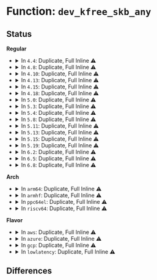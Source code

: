 # Function: <code>dev_kfree_skb_any</code>

## Status
<b>Regular</b>
<ul>
<li>
<details>
<summary>In <code>4.4</code>: Duplicate, Full Inline ⚠️</summary>

**Collision:** Static Duplication

**Inline:** Full

**Transformation:** False

**Instances:**

```
In drivers/net/virtio_net.c (ffffffff815f19e9)
Location: include/linux/netdevice.h:3043
Inline: True
Inline callers:
  - drivers/net/virtio_net.c:start_xmit
```
```
In drivers/net/xen-netfront.c (ffffffff815faf58)
Location: include/linux/netdevice.h:3043
Inline: True
Inline callers:
  - drivers/net/xen-netfront.c:xennet_start_xmit
```
```
In net/core/dev.c (ffffffff8171c62b)
Location: include/linux/netdevice.h:3043
Inline: True
```
```
In net/core/netpoll.c (ffffffff81738c6b)
Location: include/linux/netdevice.h:3043
Inline: True
Inline callers:
  - net/core/netpoll.c:netpoll_start_xmit
  - net/core/netpoll.c:zap_completion_queue
```
```
In net/8021q/vlan_core.c (ffffffff81809672)
Location: include/linux/netdevice.h:3043
Inline: True
Inline callers:
  - net/8021q/vlan_core.c:vlan_do_receive
```
</details>
</li>
<li>
<details>
<summary>In <code>4.8</code>: Duplicate, Full Inline ⚠️</summary>

**Collision:** Static Duplication

**Inline:** Full

**Transformation:** False

**Instances:**

```
In drivers/net/virtio_net.c (ffffffff81652112)
Location: include/linux/netdevice.h:3266
Inline: True
Inline callers:
  - drivers/net/virtio_net.c:start_xmit
```
```
In drivers/net/xen-netfront.c (ffffffff8165ae2f)
Location: include/linux/netdevice.h:3266
Inline: True
Inline callers:
  - drivers/net/xen-netfront.c:xennet_start_xmit
```
```
In net/core/dev.c (ffffffff81785176)
Location: include/linux/netdevice.h:3266
Inline: True
Inline callers:
  - net/core/dev.c:validate_xmit_skb
```
```
In net/core/netpoll.c (ffffffff817a5126)
Location: include/linux/netdevice.h:3266
Inline: True
Inline callers:
  - net/core/netpoll.c:zap_completion_queue
  - net/core/netpoll.c:netpoll_start_xmit
```
```
In net/8021q/vlan_core.c (ffffffff8187b187)
Location: include/linux/netdevice.h:3266
Inline: True
Inline callers:
  - net/8021q/vlan_core.c:vlan_do_receive
```
</details>
</li>
<li>
<details>
<summary>In <code>4.10</code>: Duplicate, Full Inline ⚠️</summary>

**Collision:** Static Duplication

**Inline:** Full

**Transformation:** False

**Instances:**

```
In drivers/net/xen-netfront.c (ffffffff81688ba2)
Location: include/linux/netdevice.h:3205
Inline: True
Inline callers:
  - drivers/net/xen-netfront.c:xennet_start_xmit
  - drivers/net/xen-netfront.c:xennet_start_xmit
```
```
In net/core/dev.c (ffffffff817b2786)
Location: include/linux/netdevice.h:3205
Inline: True
Inline callers:
  - net/core/dev.c:validate_xmit_skb
```
```
In net/core/netpoll.c (ffffffff817d3b96)
Location: include/linux/netdevice.h:3205
Inline: True
Inline callers:
  - net/core/netpoll.c:zap_completion_queue
  - net/core/netpoll.c:netpoll_start_xmit
```
```
In net/8021q/vlan_core.c (ffffffff818afa47)
Location: include/linux/netdevice.h:3205
Inline: True
Inline callers:
  - net/8021q/vlan_core.c:vlan_do_receive
```
</details>
</li>
<li>
<details>
<summary>In <code>4.13</code>: Duplicate, Full Inline ⚠️</summary>

**Collision:** Static Duplication

**Inline:** Full

**Transformation:** False

**Instances:**

```
In drivers/net/xen-netfront.c (ffffffff8169e102)
Location: include/linux/netdevice.h:3244
Inline: True
Inline callers:
  - drivers/net/xen-netfront.c:xennet_start_xmit
  - drivers/net/xen-netfront.c:xennet_start_xmit
```
```
In net/core/dev.c (ffffffff817cff80)
Location: include/linux/netdevice.h:3244
Inline: True
Inline callers:
  - net/core/dev.c:validate_xmit_skb
```
```
In net/core/netpoll.c (ffffffff817f2f37)
Location: include/linux/netdevice.h:3244
Inline: True
Inline callers:
  - net/core/netpoll.c:zap_completion_queue
  - net/core/netpoll.c:netpoll_start_xmit
```
```
In net/8021q/vlan_core.c (ffffffff818d63d1)
Location: include/linux/netdevice.h:3244
Inline: True
Inline callers:
  - net/8021q/vlan_core.c:vlan_do_receive
```
</details>
</li>
<li>
<details>
<summary>In <code>4.15</code>: Duplicate, Full Inline ⚠️</summary>

**Collision:** Static Duplication

**Inline:** Full

**Transformation:** False

**Instances:**

```
In drivers/net/xen-netfront.c (ffffffff817092a2)
Location: include/linux/netdevice.h:3269
Inline: True
Inline callers:
  - drivers/net/xen-netfront.c:xennet_start_xmit
```
```
In net/core/dev.c (ffffffff818498d0)
Location: include/linux/netdevice.h:3269
Inline: True
Inline callers:
  - net/core/dev.c:validate_xmit_skb
```
```
In net/core/netpoll.c (ffffffff8186e333)
Location: include/linux/netdevice.h:3269
Inline: True
Inline callers:
  - net/core/netpoll.c:zap_completion_queue
  - net/core/netpoll.c:netpoll_start_xmit
```
```
In net/8021q/vlan_core.c (ffffffff8195bf9a)
Location: include/linux/netdevice.h:3269
Inline: True
Inline callers:
  - net/8021q/vlan_core.c:vlan_do_receive
```
</details>
</li>
<li>
<details>
<summary>In <code>4.18</code>: Duplicate, Full Inline ⚠️</summary>

**Collision:** Static Duplication

**Inline:** Full

**Transformation:** False

**Instances:**

```
In drivers/net/xen-netfront.c (ffffffff81748017)
Location: include/linux/netdevice.h:3371
Inline: True
Inline callers:
  - drivers/net/xen-netfront.c:xennet_start_xmit
```
```
In net/core/dev.c (ffffffff8189391d)
Location: include/linux/netdevice.h:3371
Inline: True
Inline callers:
  - net/core/dev.c:validate_xmit_skb
```
```
In net/core/netpoll.c (ffffffff818bf4c3)
Location: include/linux/netdevice.h:3371
Inline: True
Inline callers:
  - net/core/netpoll.c:zap_completion_queue
  - net/core/netpoll.c:netpoll_start_xmit
```
```
In net/8021q/vlan_core.c (ffffffff819b57ea)
Location: include/linux/netdevice.h:3371
Inline: True
Inline callers:
  - net/8021q/vlan_core.c:vlan_do_receive
```
</details>
</li>
<li>
<details>
<summary>In <code>5.0</code>: Duplicate, Full Inline ⚠️</summary>

**Collision:** Static Duplication

**Inline:** Full

**Transformation:** False

**Instances:**

```
In drivers/net/xen-netfront.c (ffffffff8176c0e4)
Location: include/linux/netdevice.h:3587
Inline: True
Inline callers:
  - drivers/net/xen-netfront.c:xennet_start_xmit
```
```
In net/core/dev.c (ffffffff818b433f)
Location: include/linux/netdevice.h:3587
Inline: True
Inline callers:
  - net/core/dev.c:validate_xmit_skb
```
```
In net/core/netpoll.c (ffffffff818e82e2)
Location: include/linux/netdevice.h:3587
Inline: True
Inline callers:
  - net/core/netpoll.c:zap_completion_queue
  - net/core/netpoll.c:netpoll_start_xmit
```
```
In net/8021q/vlan_core.c (ffffffff819ecaac)
Location: include/linux/netdevice.h:3587
Inline: True
Inline callers:
  - net/8021q/vlan_core.c:vlan_do_receive
```
</details>
</li>
<li>
<details>
<summary>In <code>5.3</code>: Duplicate, Full Inline ⚠️</summary>

**Collision:** Static Duplication

**Inline:** Full

**Transformation:** False

**Instances:**

```
In drivers/net/xen-netfront.c (ffffffff817a9ef7)
Location: include/linux/netdevice.h:3604
Inline: True
Inline callers:
  - drivers/net/xen-netfront.c:xennet_start_xmit
```
```
In net/core/dev.c (ffffffff81900c3f)
Location: include/linux/netdevice.h:3604
Inline: True
Inline callers:
  - net/core/dev.c:validate_xmit_skb
```
```
In net/core/netpoll.c (ffffffff81937ad4)
Location: include/linux/netdevice.h:3604
Inline: True
Inline callers:
  - net/core/netpoll.c:zap_completion_queue
  - net/core/netpoll.c:netpoll_start_xmit
```
```
In net/8021q/vlan_core.c (ffffffff81a5bc7a)
Location: include/linux/netdevice.h:3604
Inline: True
Inline callers:
  - net/8021q/vlan_core.c:vlan_do_receive
```
</details>
</li>
<li>
<details>
<summary>In <code>5.4</code>: Duplicate, Full Inline ⚠️</summary>

**Collision:** Static Duplication

**Inline:** Full

**Transformation:** False

**Instances:**

```
In drivers/net/xen-netfront.c (ffffffff817cd95f)
Location: include/linux/netdevice.h:3618
Inline: True
Inline callers:
  - drivers/net/xen-netfront.c:xennet_start_xmit
```
```
In net/core/dev.c (ffffffff81932f6f)
Location: include/linux/netdevice.h:3618
Inline: True
Inline callers:
  - net/core/dev.c:validate_xmit_skb
```
```
In net/core/netpoll.c (ffffffff8196a994)
Location: include/linux/netdevice.h:3618
Inline: True
Inline callers:
  - net/core/netpoll.c:zap_completion_queue
  - net/core/netpoll.c:netpoll_start_xmit
```
```
In net/8021q/vlan_core.c (ffffffff81a928a2)
Location: include/linux/netdevice.h:3618
Inline: True
Inline callers:
  - net/8021q/vlan_core.c:vlan_do_receive
```
</details>
</li>
<li>
<details>
<summary>In <code>5.8</code>: Duplicate, Full Inline ⚠️</summary>

**Collision:** Static Duplication

**Inline:** Full

**Transformation:** False

**Instances:**

```
In drivers/net/xen-netfront.c (ffffffff81899503)
Location: include/linux/netdevice.h:3731
Inline: True
Inline callers:
  - drivers/net/xen-netfront.c:xennet_start_xmit
```
```
In net/core/dev.c (ffffffff81a04ae7)
Location: include/linux/netdevice.h:3731
Inline: True
Inline callers:
  - net/core/dev.c:validate_xmit_vlan
```
```
In net/core/netpoll.c (ffffffff81a3e594)
Location: include/linux/netdevice.h:3731
Inline: True
Inline callers:
  - net/core/netpoll.c:zap_completion_queue
  - net/core/netpoll.c:netpoll_start_xmit
```
```
In net/8021q/vlan_core.c (ffffffff81b8dd56)
Location: include/linux/netdevice.h:3731
Inline: True
Inline callers:
  - net/8021q/vlan_core.c:vlan_do_receive
```
</details>
</li>
<li>
<details>
<summary>In <code>5.11</code>: Duplicate, Full Inline ⚠️</summary>

**Collision:** Static Duplication

**Inline:** Full

**Transformation:** False

**Instances:**

```
In drivers/net/xen-netfront.c (ffffffff818a7a26)
Location: include/linux/netdevice.h:3892
Inline: True
Inline callers:
  - drivers/net/xen-netfront.c:xennet_start_xmit
```
```
In net/core/dev.c (ffffffff81a0586e)
Location: include/linux/netdevice.h:3892
Inline: True
Inline callers:
  - net/core/dev.c:validate_xmit_vlan
```
```
In net/core/netpoll.c (ffffffff81a41334)
Location: include/linux/netdevice.h:3892
Inline: True
Inline callers:
  - net/core/netpoll.c:zap_completion_queue
  - net/core/netpoll.c:netpoll_start_xmit
```
```
In net/8021q/vlan_core.c (ffffffff81b9da25)
Location: include/linux/netdevice.h:3892
Inline: True
Inline callers:
  - net/8021q/vlan_core.c:vlan_do_receive
```
</details>
</li>
<li>
<details>
<summary>In <code>5.13</code>: Duplicate, Full Inline ⚠️</summary>

**Collision:** Static Duplication

**Inline:** Full

**Transformation:** False

**Instances:**

```
In drivers/net/xen-netfront.c (ffffffff8188b2bb)
Location: include/linux/netdevice.h:3977
Inline: True
Inline callers:
  - drivers/net/xen-netfront.c:xennet_start_xmit
```
```
In net/core/dev.c (ffffffff819ee1f7)
Location: include/linux/netdevice.h:3977
Inline: True
Inline callers:
  - net/core/dev.c:validate_xmit_vlan
```
```
In net/core/netpoll.c (ffffffff81a25f92)
Location: include/linux/netdevice.h:3977
Inline: True
Inline callers:
  - net/core/netpoll.c:zap_completion_queue
  - net/core/netpoll.c:netpoll_start_xmit
```
```
In net/8021q/vlan_core.c (ffffffff81b8c8e1)
Location: include/linux/netdevice.h:3977
Inline: True
Inline callers:
  - net/8021q/vlan_core.c:vlan_do_receive
```
</details>
</li>
<li>
<details>
<summary>In <code>5.15</code>: Duplicate, Full Inline ⚠️</summary>

**Collision:** Static Duplication

**Inline:** Full

**Transformation:** False

**Instances:**

```
In drivers/net/xen-netfront.c (ffffffff8191db3c)
Location: include/linux/netdevice.h:3991
Inline: True
Inline callers:
  - drivers/net/xen-netfront.c:xennet_start_xmit
```
```
In net/core/dev.c (ffffffff81a9f497)
Location: include/linux/netdevice.h:3991
Inline: True
Inline callers:
  - net/core/dev.c:validate_xmit_vlan
```
```
In net/core/netpoll.c (ffffffff81adad02)
Location: include/linux/netdevice.h:3991
Inline: True
Inline callers:
  - net/core/netpoll.c:zap_completion_queue
  - net/core/netpoll.c:netpoll_start_xmit
```
```
In net/8021q/vlan_core.c (ffffffff81c58ca1)
Location: include/linux/netdevice.h:3991
Inline: True
Inline callers:
  - net/8021q/vlan_core.c:vlan_do_receive
```
</details>
</li>
<li>
<details>
<summary>In <code>5.19</code>: Duplicate, Full Inline ⚠️</summary>

**Collision:** Static Duplication

**Inline:** Full

**Transformation:** False

**Instances:**

```
In drivers/net/xen-netfront.c (ffffffff81a75200)
Location: include/linux/netdevice.h:3781
Inline: True
Inline callers:
  - drivers/net/xen-netfront.c:xennet_start_xmit
```
```
In net/core/dev.c (ffffffff81c19103)
Location: include/linux/netdevice.h:3781
Inline: True
Inline callers:
  - net/core/dev.c:validate_xmit_skb
```
```
In net/core/netpoll.c (ffffffff81c5b4d3)
Location: include/linux/netdevice.h:3781
Inline: True
Inline callers:
  - net/core/netpoll.c:zap_completion_queue
  - net/core/netpoll.c:netpoll_start_xmit
```
```
In net/8021q/vlan_core.c (ffffffff81dfa58d)
Location: include/linux/netdevice.h:3781
Inline: True
Inline callers:
  - net/8021q/vlan_core.c:vlan_do_receive
```
</details>
</li>
<li>
<details>
<summary>In <code>6.2</code>: Duplicate, Full Inline ⚠️</summary>

**Collision:** Static Duplication

**Inline:** Full

**Transformation:** False

**Instances:**

```
In drivers/net/xen-netfront.c (ffffffff81c06b8f)
Location: include/linux/netdevice.h:3826
Inline: True
Inline callers:
  - drivers/net/xen-netfront.c:xennet_start_xmit
```
```
In net/core/dev.c (ffffffff81dca0e2)
Location: include/linux/netdevice.h:3826
Inline: True
Inline callers:
  - net/core/dev.c:validate_xmit_skb
```
```
In net/core/netpoll.c (ffffffff81e11797)
Location: include/linux/netdevice.h:3826
Inline: True
Inline callers:
  - net/core/netpoll.c:zap_completion_queue
  - net/core/netpoll.c:netpoll_start_xmit
```
```
In net/8021q/vlan_core.c (ffffffff81fcecae)
Location: include/linux/netdevice.h:3826
Inline: True
Inline callers:
  - net/8021q/vlan_core.c:vlan_do_receive
```
</details>
</li>
<li>
<details>
<summary>In <code>6.5</code>: Duplicate, Full Inline ⚠️</summary>

**Collision:** Static Duplication

**Inline:** Full

**Transformation:** False

**Instances:**

```
In drivers/net/virtio_net.c (ffffffff81c50fba)
Location: include/linux/netdevice.h:3885
Inline: True
Inline callers:
  - drivers/net/virtio_net.c:start_xmit
```
```
In drivers/net/xen-netfront.c (ffffffff81c6c296)
Location: include/linux/netdevice.h:3885
Inline: True
Inline callers:
  - drivers/net/xen-netfront.c:xennet_start_xmit
```
```
In drivers/net/net_failover.c (ffffffff81c6f2da)
Location: include/linux/netdevice.h:3885
Inline: True
Inline callers:
  - drivers/net/net_failover.c:net_failover_start_xmit
```
```
In net/core/dev.c (ffffffff81e3ac59)
Location: include/linux/netdevice.h:3885
Inline: True
Inline callers:
  - net/core/dev.c:validate_xmit_skb
```
```
In net/core/netpoll.c (ffffffff81e850a7)
Location: include/linux/netdevice.h:3885
Inline: True
Inline callers:
  - net/core/netpoll.c:zap_completion_queue
  - net/core/netpoll.c:netpoll_start_xmit
```
```
In net/8021q/vlan_core.c (ffffffff8204a5fe)
Location: include/linux/netdevice.h:3885
Inline: True
Inline callers:
  - net/8021q/vlan_core.c:vlan_do_receive
```
</details>
</li>
<li>
<details>
<summary>In <code>6.8</code>: Duplicate, Full Inline ⚠️</summary>

**Collision:** Static Duplication

**Inline:** Full

**Transformation:** False

**Instances:**

```
In drivers/net/virtio_net.c (ffffffff81d06ff7)
Location: include/linux/netdevice.h:3956
Inline: True
Inline callers:
  - drivers/net/virtio_net.c:start_xmit
```
```
In drivers/net/xen-netfront.c (ffffffff81d20c46)
Location: include/linux/netdevice.h:3956
Inline: True
Inline callers:
  - drivers/net/xen-netfront.c:xennet_start_xmit
```
```
In drivers/net/net_failover.c (ffffffff81d23ba6)
Location: include/linux/netdevice.h:3956
Inline: True
Inline callers:
  - drivers/net/net_failover.c:net_failover_start_xmit
```
```
In net/core/dev.c (ffffffff81ef900c)
Location: include/linux/netdevice.h:3956
Inline: True
Inline callers:
  - net/core/dev.c:validate_xmit_skb
```
```
In net/core/netpoll.c (ffffffff81f47097)
Location: include/linux/netdevice.h:3956
Inline: True
Inline callers:
  - net/core/netpoll.c:zap_completion_queue
  - net/core/netpoll.c:netpoll_start_xmit
```
```
In net/8021q/vlan_core.c (ffffffff8211ca6a)
Location: include/linux/netdevice.h:3956
Inline: True
Inline callers:
  - net/8021q/vlan_core.c:vlan_do_receive
```
</details>
</li>
</ul>
<b>Arch</b>
<ul>
<li>
<details>
<summary>In <code>arm64</code>: Duplicate, Full Inline ⚠️</summary>

**Collision:** Static Duplication

**Inline:** Full

**Transformation:** False

**Instances:**

```
In drivers/net/ethernet/freescale/fec_main.c (ffff8000109e7344)
Location: include/linux/netdevice.h:3618
Inline: True
Inline callers:
  - drivers/net/ethernet/freescale/fec_main.c:fec_enet_rx_napi
  - drivers/net/ethernet/freescale/fec_main.c:fec_restart
  - drivers/net/ethernet/freescale/fec_main.c:fec_restart
  - drivers/net/ethernet/freescale/fec_main.c:fec_enet_txq_submit_tso
  - drivers/net/ethernet/freescale/fec_main.c:fec_enet_txq_submit_tso
  - drivers/net/ethernet/freescale/fec_main.c:fec_enet_txq_submit_tso
  - drivers/net/ethernet/freescale/fec_main.c:fec_enet_txq_submit_skb
  - drivers/net/ethernet/freescale/fec_main.c:fec_enet_txq_submit_skb
  - drivers/net/ethernet/freescale/fec_main.c:fec_enet_txq_submit_skb
```
```
In drivers/net/ethernet/smsc/smc91x.c (ffff8000109fce5c)
Location: include/linux/netdevice.h:3618
Inline: True
Inline callers:
  - drivers/net/ethernet/smsc/smc91x.c:smc_hard_start_xmit
```
```
In drivers/net/xen-netfront.c (ffff800010a094b0)
Location: include/linux/netdevice.h:3618
Inline: True
Inline callers:
  - drivers/net/xen-netfront.c:xennet_start_xmit
```
```
In net/core/dev.c (ffff800010bd0f28)
Location: include/linux/netdevice.h:3618
Inline: True
Inline callers:
  - net/core/dev.c:validate_xmit_skb
```
```
In net/core/netpoll.c (ffff800010c10cfc)
Location: include/linux/netdevice.h:3618
Inline: True
Inline callers:
  - net/core/netpoll.c:zap_completion_queue
  - net/core/netpoll.c:netpoll_start_xmit
```
```
In net/8021q/vlan_core.c (ffff800010d605c4)
Location: include/linux/netdevice.h:3618
Inline: True
Inline callers:
  - net/8021q/vlan_core.c:vlan_do_receive
```
</details>
</li>
<li>
<details>
<summary>In <code>armhf</code>: Duplicate, Full Inline ⚠️</summary>

**Collision:** Static Duplication

**Inline:** Full

**Transformation:** False

**Instances:**

```
In drivers/net/ethernet/freescale/fec_main.c (c0acc144)
Location: include/linux/netdevice.h:3618
Inline: True
Inline callers:
  - drivers/net/ethernet/freescale/fec_main.c:fec_enet_rx_napi
  - drivers/net/ethernet/freescale/fec_main.c:fec_restart
  - drivers/net/ethernet/freescale/fec_main.c:fec_restart
  - drivers/net/ethernet/freescale/fec_main.c:fec_enet_txq_submit_tso
  - drivers/net/ethernet/freescale/fec_main.c:fec_enet_txq_submit_tso
  - drivers/net/ethernet/freescale/fec_main.c:fec_enet_txq_submit_tso
  - drivers/net/ethernet/freescale/fec_main.c:fec_enet_txq_submit_skb
  - drivers/net/ethernet/freescale/fec_main.c:fec_enet_txq_submit_skb
  - drivers/net/ethernet/freescale/fec_main.c:fec_enet_txq_submit_skb
```
```
In drivers/net/ethernet/ti/cpsw.c (c0ad1a00)
Location: include/linux/netdevice.h:3618
Inline: True
Inline callers:
  - drivers/net/ethernet/ti/cpsw.c:cpsw_tx_handler
```
```
In net/core/dev.c (c0cebbc0)
Location: include/linux/netdevice.h:3618
Inline: True
Inline callers:
  - net/core/dev.c:validate_xmit_skb
```
```
In net/core/netpoll.c (c0d27fb8)
Location: include/linux/netdevice.h:3618
Inline: True
Inline callers:
  - net/core/netpoll.c:zap_completion_queue
  - net/core/netpoll.c:netpoll_start_xmit
```
```
In net/8021q/vlan_core.c (c0e6010c)
Location: include/linux/netdevice.h:3618
Inline: True
Inline callers:
  - net/8021q/vlan_core.c:vlan_do_receive
```
</details>
</li>
<li>
<details>
<summary>In <code>ppc64el</code>: Duplicate, Full Inline ⚠️</summary>

**Collision:** Static Duplication

**Inline:** Full

**Transformation:** False

**Instances:**

```
In net/core/dev.c (c000000000caf064)
Location: include/linux/netdevice.h:3618
Inline: True
Inline callers:
  - net/core/dev.c:validate_xmit_skb
```
```
In net/core/netpoll.c (c000000000cfc5e4)
Location: include/linux/netdevice.h:3618
Inline: True
Inline callers:
  - net/core/netpoll.c:zap_completion_queue
  - net/core/netpoll.c:netpoll_start_xmit
```
```
In net/8021q/vlan_core.c (c000000000e9b720)
Location: include/linux/netdevice.h:3618
Inline: True
Inline callers:
  - net/8021q/vlan_core.c:vlan_do_receive
```
</details>
</li>
<li>
<details>
<summary>In <code>riscv64</code>: Duplicate, Full Inline ⚠️</summary>

**Collision:** Static Duplication

**Inline:** Full

**Transformation:** False

**Instances:**

```
In net/core/dev.c (ffffffe00075b51e)
Location: include/linux/netdevice.h:3618
Inline: True
Inline callers:
  - net/core/dev.c:validate_xmit_skb
```
```
In net/core/netpoll.c (ffffffe00078c6ba)
Location: include/linux/netdevice.h:3618
Inline: True
Inline callers:
  - net/core/netpoll.c:zap_completion_queue
  - net/core/netpoll.c:netpoll_start_xmit
```
```
In net/8021q/vlan_core.c (ffffffe0008959ec)
Location: include/linux/netdevice.h:3618
Inline: True
Inline callers:
  - net/8021q/vlan_core.c:vlan_do_receive
```
</details>
</li>
</ul>
<b>Flavor</b>
<ul>
<li>
<details>
<summary>In <code>aws</code>: Duplicate, Full Inline ⚠️</summary>

**Collision:** Static Duplication

**Inline:** Full

**Transformation:** False

**Instances:**

```
In drivers/net/xen-netfront.c (ffffffff8179257f)
Location: include/linux/netdevice.h:3618
Inline: True
Inline callers:
  - drivers/net/xen-netfront.c:xennet_start_xmit
```
```
In net/core/dev.c (ffffffff818d2f6f)
Location: include/linux/netdevice.h:3618
Inline: True
Inline callers:
  - net/core/dev.c:validate_xmit_skb
```
```
In net/core/netpoll.c (ffffffff8190a964)
Location: include/linux/netdevice.h:3618
Inline: True
Inline callers:
  - net/core/netpoll.c:zap_completion_queue
  - net/core/netpoll.c:netpoll_start_xmit
```
```
In net/8021q/vlan_core.c (ffffffff81a31f32)
Location: include/linux/netdevice.h:3618
Inline: True
Inline callers:
  - net/8021q/vlan_core.c:vlan_do_receive
```
</details>
</li>
<li>
<details>
<summary>In <code>azure</code>: Duplicate, Full Inline ⚠️</summary>

**Collision:** Static Duplication

**Inline:** Full

**Transformation:** False

**Instances:**

```
In net/core/dev.c (ffffffff8188cdff)
Location: include/linux/netdevice.h:3618
Inline: True
Inline callers:
  - net/core/dev.c:validate_xmit_skb
```
```
In net/core/netpoll.c (ffffffff818c3d8d)
Location: include/linux/netdevice.h:3618
Inline: True
Inline callers:
  - net/core/netpoll.c:zap_completion_queue
  - net/core/netpoll.c:netpoll_start_xmit
```
```
In net/8021q/vlan_core.c (ffffffff819ef122)
Location: include/linux/netdevice.h:3618
Inline: True
Inline callers:
  - net/8021q/vlan_core.c:vlan_do_receive
```
</details>
</li>
<li>
<details>
<summary>In <code>gcp</code>: Duplicate, Full Inline ⚠️</summary>

**Collision:** Static Duplication

**Inline:** Full

**Transformation:** False

**Instances:**

```
In drivers/net/xen-netfront.c (ffffffff817c27df)
Location: include/linux/netdevice.h:3618
Inline: True
Inline callers:
  - drivers/net/xen-netfront.c:xennet_start_xmit
```
```
In net/core/dev.c (ffffffff81923f6f)
Location: include/linux/netdevice.h:3618
Inline: True
Inline callers:
  - net/core/dev.c:validate_xmit_skb
```
```
In net/core/netpoll.c (ffffffff8195b994)
Location: include/linux/netdevice.h:3618
Inline: True
Inline callers:
  - net/core/netpoll.c:zap_completion_queue
  - net/core/netpoll.c:netpoll_start_xmit
```
```
In net/8021q/vlan_core.c (ffffffff81a9dae2)
Location: include/linux/netdevice.h:3618
Inline: True
Inline callers:
  - net/8021q/vlan_core.c:vlan_do_receive
```
</details>
</li>
<li>
<details>
<summary>In <code>lowlatency</code>: Duplicate, Full Inline ⚠️</summary>

**Collision:** Static Duplication

**Inline:** Full

**Transformation:** False

**Instances:**

```
In drivers/net/xen-netfront.c (ffffffff817dca9f)
Location: include/linux/netdevice.h:3618
Inline: True
Inline callers:
  - drivers/net/xen-netfront.c:xennet_start_xmit
```
```
In net/core/dev.c (ffffffff819453df)
Location: include/linux/netdevice.h:3618
Inline: True
Inline callers:
  - net/core/dev.c:validate_xmit_skb
```
```
In net/core/netpoll.c (ffffffff8197dd77)
Location: include/linux/netdevice.h:3618
Inline: True
Inline callers:
  - net/core/netpoll.c:zap_completion_queue
  - net/core/netpoll.c:netpoll_start_xmit
```
```
In net/8021q/vlan_core.c (ffffffff81aa9ce2)
Location: include/linux/netdevice.h:3618
Inline: True
Inline callers:
  - net/8021q/vlan_core.c:vlan_do_receive
```
</details>
</li>
</ul>

## Differences
